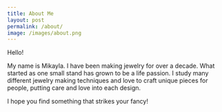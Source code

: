 ```yaml
---
title: About Me
layout: post
permalink: /about/
image: /images/about.png
---
```


Hello!

My name is  Mikayla. I have been making jewelry for over a decade. What started as one small stand has grown to be a life passion. I study many different jewelry making techniques and love to craft unique pieces for people, putting care and love into each design. 

I hope you find something that strikes your fancy!
